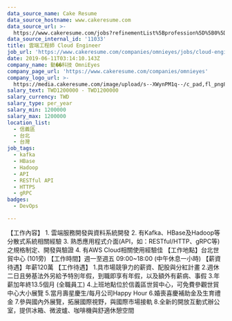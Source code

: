 ```yaml
---
data_source_name: Cake Resume
data_source_hostname: www.cakeresume.com
data_source_url: >-
  https://www.cakeresume.com/jobs?refinementList%5Bprofession%5D%5B0%5D=tech_devops&refi[…]5D=per_year&range%5Bsalary_range%5D%5Bmin%5D=1000000&page=2
data_source_internal_id: '11033'
title: 雲端工程師 Cloud Engineer
job_url: 'https://www.cakeresume.com/companies/omnieyes/jobs/cloud-engineer-245fd2'
date: 2019-06-11T03:14:10.143Z
company_name: 動��科技 OmniEyes
company_page_url: 'https://www.cakeresume.com/companies/omnieyes'
company_logo_url: >-
  https://media.cakeresume.com/image/upload/s--XWynPM1q--/c_pad,fl_png8,h_200,w_200/v1615194351/cnooukbovmmzkplynmzg.png
salary_text: TWD1200000 - TWD1200000
salary_currency: TWD
salary_type: per_year
salary_min: 1200000
salary_max: 1200000
location_list:
  - 信義區
  - 台北
  - 台灣
job_tags:
  - kafka
  - HBase
  - Hadoop
  - API
  - RESTful API
  - HTTPS
  - gRPC
badges:
  - DevOps

---
```


【工作內容】 1. 雲端服務開發與資料系統開發 2. 有Kafka、HBase及Hadoop等分散式系統相關經驗 3. 熟悉應用程式介面(API，如：RESTful/HTTP、gRPC等)之規格制定、開發與驗證 4. 有AWS Cloud相關使用經驗佳 【工作地點】台北世貿中心 (101旁) 【工作時間】週一至週五 09:00~18:00 (中午休息一小時) 【薪資待遇】年薪120萬 【工作待遇】 1.具市場競爭力的薪資、配股與分紅計畫 2.週休二日且勞基法外另給予特別年假，到職即享有年假，以及額外有薪病、事假 3.年薪加年終13.5個月 (全職員工) 4.上班地點位於信義區世貿中心，可免費參觀世貿中心大小展覽 5.當月壽星慶生/每月公司Happy Hour 6.婚喪喜慶補助金及生育禮金 7.參與國內外展覽，拓展國際視野，與國際市場接軌 8.全新的開放互動式辦公室，提供冰箱、微波爐、咖啡機與舒適休憩空間